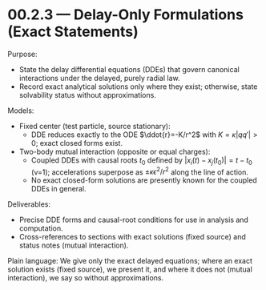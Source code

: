 # 00.2.3 — Delay-Only Formulations (Exact Statements)

Purpose:
- State the delay differential equations (DDEs) that govern canonical interactions under the delayed, purely radial law.
- Record exact analytical solutions only where they exist; otherwise, state solvability status without approximations.

Models:
- Fixed center (test particle, source stationary):
  - DDE reduces exactly to the ODE $\ddot{r}=-K/r^2$ with $K=\kappa |q q'|>0$; exact closed forms exist.
- Two-body mutual interaction (opposite or equal charges):
  - Coupled DDEs with causal roots $t_0$ defined by $|x_i(t)-x_j(t_0)|=t-t_0$ (v=1); accelerations superpose as $\pm \kappa \epsilon^2/r^2$ along the line of action.
  - No exact closed-form solutions are presently known for the coupled DDEs in general.

Deliverables:
- Precise DDE forms and causal-root conditions for use in analysis and computation.
- Cross-references to sections with exact solutions (fixed source) and status notes (mutual interaction).

Plain language: We give only the exact delayed equations; where an exact solution exists (fixed source), we present it, and where it does not (mutual interaction), we say so without approximations.
